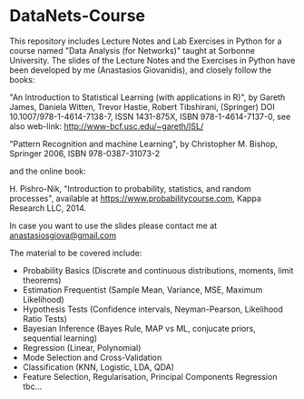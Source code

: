 # DataNets-Course
This repository includes Lecture Notes and Lab Exercises in Python for a course named "Data Analysis (for Networks)" taught at Sorbonne University. 
The slides of the Lecture Notes and the Exercises in Python have been developed by me (Anastasios Giovanidis), and closely follow the books:

"An Introduction to Statistical Learning (with applications in R)", by Gareth James, Daniela Witten, Trevor Hastie, Robert Tibshirani, (Springer) DOI 10.1007/978-1-4614-7138-7, ISSN 1431-875X, ISBN 978-1-4614-7137-0, see also web-link: http://www-bcf.usc.edu/~gareth/ISL/

"Pattern Recognition and machine Learning", by Christopher M. Bishop, Springer 2006, ISBN 978-0387-31073-2

and the online book:

H. Pishro-Nik, "Introduction to probability, statistics, and random processes", available at https://www.probabilitycourse.com, Kappa Research LLC, 2014.

In case you want to use the slides please contact me at anastasiosgiova@gmail.com

The material to be covered include:
- Probability Basics (Discrete and continuous distributions, moments, limit theorems)
- Estimation Frequentist (Sample Mean, Variance, MSE, Maximum Likelihood)
- Hypothesis Tests (Confidence intervals, Neyman-Pearson, Likelihood Ratio Tests)
- Bayesian Inference (Bayes Rule, MAP vs ML, conjucate priors, sequential learning)
- Regression (Linear, Polynomial)
- Mode Selection and Cross-Validation
- Classification (KNN, Logistic, LDA, QDA)
- Feature Selection, Regularisation, Principal Components Regression
tbc...
